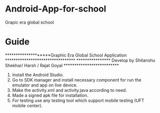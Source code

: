# Android-App-for-school
Grapic era global school 

# Guide

********************Graphic Era Global School Application *********************************
**************** Develop by Shitanshu Shekhar/ Harsh / Rajat Goyal **************************
1) Install the Android Studio.
2) Go to SDK manager and install necessary component for run the emulator and app on live
device.
3) Make the activity.xml and activity.java according to need.
4) Made a signed apk file for installation.
5) For testing use any testing tool which support mobile testing (UFT mobile center).
